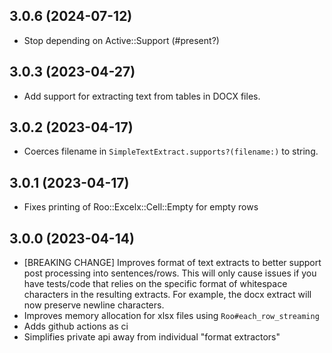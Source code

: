 ## 3.0.6 (2024-07-12)

- Stop depending on Active::Support (#present?)

## 3.0.3 (2023-04-27)

- Add support for extracting text from tables in DOCX files.

## 3.0.2 (2023-04-17)

- Coerces filename in `SimpleTextExtract.supports?(filename:)` to string.

## 3.0.1 (2023-04-17)

- Fixes printing of Roo::Excelx::Cell::Empty for empty rows

## 3.0.0 (2023-04-14)

- [BREAKING CHANGE] Improves format of text extracts to better support post processing into sentences/rows. This will only cause issues if you have tests/code that relies on the specific format of whitespace characters in the resulting extracts. For example, the docx extract will now preserve newline characters.
- Improves memory allocation for xlsx files using `Roo#each_row_streaming`
- Adds github actions as ci
- Simplifies private api away from individual "format extractors"
